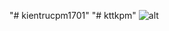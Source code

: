 "# kientrucpm1701" 
"# kttkpm" 
![alt]([http://~](https://private-user-images.githubusercontent.com/108498437/310367752-066808a8-b2fc-4323-a4ed-f699bfef9063.jpg?jwt=eyJhbGciOiJIUzI1NiIsInR5cCI6IkpXVCJ9.eyJpc3MiOiJnaXRodWIuY29tIiwiYXVkIjoicmF3LmdpdGh1YnVzZXJjb250ZW50LmNvbSIsImtleSI6ImtleTUiLCJleHAiOjE3MDk3MDE4MjQsIm5iZiI6MTcwOTcwMTUyNCwicGF0aCI6Ii8xMDg0OTg0MzcvMzEwMzY3NzUyLTA2NjgwOGE4LWIyZmMtNDMyMy1hNGVkLWY2OTliZmVmOTA2My5qcGc_WC1BbXotQWxnb3JpdGhtPUFXUzQtSE1BQy1TSEEyNTYmWC1BbXotQ3JlZGVudGlhbD1BS0lBVkNPRFlMU0E1M1BRSzRaQSUyRjIwMjQwMzA2JTJGdXMtZWFzdC0xJTJGczMlMkZhd3M0X3JlcXVlc3QmWC1BbXotRGF0ZT0yMDI0MDMwNlQwNTA1MjRaJlgtQW16LUV4cGlyZXM9MzAwJlgtQW16LVNpZ25hdHVyZT01MjI1ZjRiOTA1ZmMxZTA3NDI4MDlhYTNlMmRjNjJiMmU4OTUwNmNjY2Y5ZWNkNTY3YWIwMmZkYzg2MzE3MjdhJlgtQW16LVNpZ25lZEhlYWRlcnM9aG9zdCZhY3Rvcl9pZD0wJmtleV9pZD0wJnJlcG9faWQ9MCJ9.s1oqvQXqWxBgUcu68MZTbe3Q3IBXz-uIy7n_be8Mf1c)https://private-user-images.githubusercontent.com/108498437/310367752-066808a8-b2fc-4323-a4ed-f699bfef9063.jpg?jwt=eyJhbGciOiJIUzI1NiIsInR5cCI6IkpXVCJ9.eyJpc3MiOiJnaXRodWIuY29tIiwiYXVkIjoicmF3LmdpdGh1YnVzZXJjb250ZW50LmNvbSIsImtleSI6ImtleTUiLCJleHAiOjE3MDk3MDE4MjQsIm5iZiI6MTcwOTcwMTUyNCwicGF0aCI6Ii8xMDg0OTg0MzcvMzEwMzY3NzUyLTA2NjgwOGE4LWIyZmMtNDMyMy1hNGVkLWY2OTliZmVmOTA2My5qcGc_WC1BbXotQWxnb3JpdGhtPUFXUzQtSE1BQy1TSEEyNTYmWC1BbXotQ3JlZGVudGlhbD1BS0lBVkNPRFlMU0E1M1BRSzRaQSUyRjIwMjQwMzA2JTJGdXMtZWFzdC0xJTJGczMlMkZhd3M0X3JlcXVlc3QmWC1BbXotRGF0ZT0yMDI0MDMwNlQwNTA1MjRaJlgtQW16LUV4cGlyZXM9MzAwJlgtQW16LVNpZ25hdHVyZT01MjI1ZjRiOTA1ZmMxZTA3NDI4MDlhYTNlMmRjNjJiMmU4OTUwNmNjY2Y5ZWNkNTY3YWIwMmZkYzg2MzE3MjdhJlgtQW16LVNpZ25lZEhlYWRlcnM9aG9zdCZhY3Rvcl9pZD0wJmtleV9pZD0wJnJlcG9faWQ9MCJ9.s1oqvQXqWxBgUcu68MZTbe3Q3IBXz-uIy7n_be8Mf1c)
